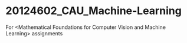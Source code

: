 # 20124602_CAU_Machine-Learning
For &lt;Mathematical Foundations for Computer Vision and Machine Learning> assignments
